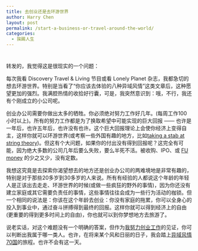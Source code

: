 ```yaml
---
title: 去创业还是去环游世界
author: Harry Chen
layout: post
permalink: /start-a-business-or-travel-around-the-world/
categories:
  - 挨踢人生
---
```

# 

转发的，我觉得这是很现实的一个问题：

每次我看 Discovery Travel & Living 节目或看 Lonely Planet 杂志，我都急切的想去环游世界。特别是当看了“你应该去体验的八种异域风情”这类文章后，这种愿望更加的强烈。我满腔热情的收拾好行囊，可是，我突然意识到：哦，不行，我还有个刚成立的小公司呢。

创业办公司需要你做出太多的牺牲。你必须绝对努力工作好几年。(每周工作100小时以上)。所有的努力工作都是为了换取希望中可能实现的巨大回报 —— 也许是一年后，也许五年后，也许没有也许。这个巨大回报理论上会使你经济上变得自主，这样你就可以环游世界(或考察一些外国有趣的地方，比如[taking a stab at string theory][1])。但这有个大问题，如果你的付出没有得到回报呢？这完全有可能，因为绝大多数的公司几年后要么失败，要么半死不活。被收购、IPO、或 [FU money][2] 的少之又少，没有定数。

我想这究竟是去探索你渴望想去的地方还是创业办公司的两难境地是非常有趣的，特别是对于那些20多岁到30多岁的人来说。所有有经验的人都说这个年龄的年轻人是正该出去走走、环游世界的时候(或做一些疯狂的野外的事情)，因为你还没有建立家庭或其它需要负责任的事情，这些事情往往会成为一些行为活动的枷锁。但一个相同的说法是：你该在这个年龄去创业：你没有家庭的拖累，你可以全身心的投入到事业中，通过奋斗拼搏得到最终的回报。这样你就可以得到经济上的自由(更重要的得到更多时间上的自由)，你也就可以到你梦想地方去旅游了。

说老实话，对这个难题没有一个明确的答案，但作为[我努力创业工作][3]的见证，你可以判断出我属于哪一类人。也许，在将来某个风和日丽的日子，我会踏上[异域风情70国][4]的旅程。也许不会有这一天。

   [1]: http://www.amazon.com/Road-Reality-Complete-Guide-Universe/dp/0679454438
   [2]: http://www.urbandictionary.com/define.php?term=fuck%20you%20money
   [3]: http://paraschopra.com/blog/personal/the-only-alternative-is-to-work-harder.htm
   [4]: http://everything-everywhere.com/
